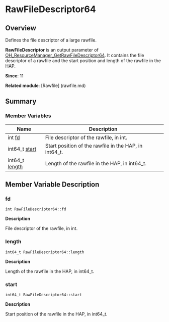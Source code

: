 # RawFileDescriptor64


## Overview

Defines the file descriptor of a large rawfile.

**RawFileDescriptor** is an output parameter of [OH_ResourceManager_GetRawFileDescriptor64](rawfile.md#oh_resourcemanager_getrawfiledescriptor64). It contains the file descriptor of a rawfile and the start position and length of the rawfile in the HAP.

**Since**: 11

**Related module**: [Rawfile] (rawfile.md)


## Summary


### Member Variables

| Name| Description| 
| -------- | -------- |
| int [fd](#fd) | File descriptor of the rawfile, in int. | 
| int64_t [start](#start) | Start position of the rawfile in the HAP, in int64_t. | 
| int64_t [length](#length) | Length of the rawfile in the HAP, in int64_t. | 


## Member Variable Description


### fd

```
int RawFileDescriptor64::fd
```
**Description**

File descriptor of the rawfile, in int.


### length

```
int64_t RawFileDescriptor64::length
```
**Description**

Length of the rawfile in the HAP, in int64_t.


### start

```
int64_t RawFileDescriptor64::start
```
**Description**

Start position of the rawfile in the HAP, in int64_t.
